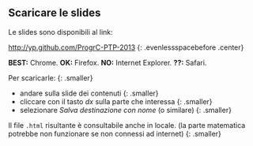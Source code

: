 ## Scaricare le slides

Le slides sono disponibili al link:

<http://yp.github.com/ProgrC-PTP-2013>
{: .evenlessspacebefore .center}

**BEST:** Chrome. **OK:** Firefox. **NO:** Internet Explorer. **??:** Safari.

Per scaricarle:
{: .smaller}

- andare sulla slide dei contenuti
{: .smaller}
- cliccare con il tasto _dx_ sulla parte che interessa
{: .smaller}
- selezionare _Salva destinazione con nome_ (o similare)
{: .smaller}

Il file `.html` risultante è consultabile anche in locale.
(la parte matematica potrebbe non funzionare se non connessi ad internet)
{: .smaller}
